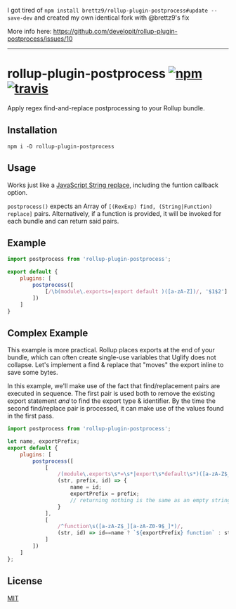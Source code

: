 I got tired of `npm install brettz9/rollup-plugin-postprocess#update --save-dev` and created my own identical fork with @brettz9's fix

More info here: https://github.com/developit/rollup-plugin-postprocess/issues/10

---

# rollup-plugin-postprocess [![npm](https://img.shields.io/npm/v/rollup-plugin-postprocess.svg?style=flat)](https://www.npmjs.org/package/rollup-plugin-postprocess) [![travis](https://travis-ci.org/developit/rollup-plugin-postprocess.svg?branch=master)](https://travis-ci.org/developit/rollup-plugin-postprocess)

Apply regex find-and-replace postprocessing to your Rollup bundle.


## Installation

`npm i -D rollup-plugin-postprocess`


## Usage

Works just like a [JavaScript String replace](https://developer.mozilla.org/en-US/docs/Web/JavaScript/Reference/Global_Objects/String/replace), including the funtion callback option.

`postprocess()` expects an Array of `[(RexExp) find, (String|Function) replace]` pairs. Alternatively, if a function is provided, it will be invoked for each bundle and can return said pairs.


## Example

```js
import postprocess from 'rollup-plugin-postprocess';

export default {
    plugins: [
        postprocess([
            [/\b(module\.exports=|export default )([a-zA-Z])/, '$1$2']
        ])
    ]
}
```


## Complex Example

This example is more practical. Rollup places exports at the end of your bundle, which can often create single-use variables that Uglify does not collapse.  Let's implement a find & replace that "moves" the export inline to save some bytes.

In this example, we'll make use of the fact that find/replacement pairs are executed in sequence. The first pair is used both to remove the existing export statement _and_ to find the export type & identifier. By the time the second find/replace pair is processed, it can make use of the values found in the first pass.

```js
import postprocess from 'rollup-plugin-postprocess';

let name, exportPrefix;
export default {
    plugins: [
        postprocess([
            [
                /(module\.exports\s*=\s*|export\s*default\s*)([a-zA-Z$_][a-zA-Z0-9$_]*)[;,]?/,
                (str, prefix, id) => {
                    name = id;
                    exportPrefix = prefix;
                    // returning nothing is the same as an empty string
                }
            ],
            [
                /^function\s([a-zA-Z$_][a-zA-Z0-9$_]*)/,
                (str, id) => id==name ? `${exportPrefix} function` : str
            ]
        ])
    ]
};
```


## License

[MIT](https://oss.ninja/mit/developit)
